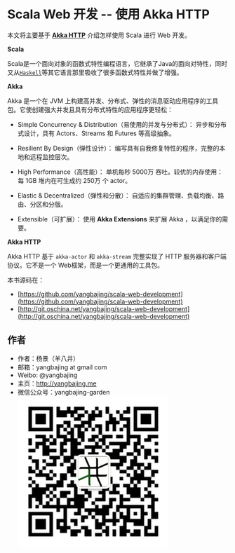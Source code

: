 # Scala Web 开发 -- 使用 Akka HTTP

本文将主要基于 [**Akka HTTP**](http://doc.akka.io/docs/akka-http/current/index.html) 介绍怎样使用 Scala 进行 Web 开发。

**Scala**

Scala是一个面向对象的函数式特性编程语言，它继承了Java的面向对特性，同时又从[`Haskell`](https://www.haskell.org/)等其它语言那里吸收了很多函数式特性并做了增强。

**Akka**

Akka 是一个在 JVM 上构建高并发、分布式、弹性的消息驱动应用程序的工具包。它使创建强大并发且具有分布式特性的应用程序更轻松：

- Simple Concurrency & Distribution（易使用的并发与分布式）：
    异步和分布式设计，具有 Actors、Streams 和 Futures 等高级抽象。

- Resilient By Design（弹性设计）：
    编写具有自我修复特性的程序，完整的本地和远程监控层次。

- High Performance（高性能）：
    单机每秒 5000万 吞吐。较优的内存使用：每 1GB 堆内在可生成约 250万 个 actor。 

- Elastic & Decentralized（弹性和分散）：
    自适应的集群管理、负载均衡、路由、分区和分版。

- Extensible（可扩展）：
    使用 **Akka Extensions** 来扩展 Akka ，以满足你的需要。

**Akka HTTP**

Akka HTTP 基于 `akka-actor` 和 `akka-stream` 完整实现了 HTTP 服务器和客户端协议。它不是一个 Web框架，而是一个更通用的工具包。

本书源码在：

- [https://github.com/yangbajing/scala-web-development](https://github.com/yangbajing/scala-web-development)
- [http://git.oschina.net/yangbajing/scala-web-development](http://git.oschina.net/yangbajing/scala-web-development)


## 作者

- 作者：杨景（羊八井）
- 邮箱：yangbajing at gmail com
- Weibo: @yangbajing
- 主页：http://yangbajing.me
- 微信公众号：yangbajing-garden
![yangbajing-garden](imgs/qrcode_for_gh_70b815e4a7cd_344.jpg)
